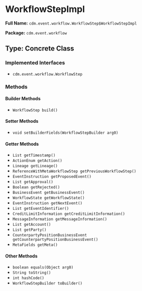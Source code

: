 # WorkflowStepImpl

**Full Name:** `cdm.event.workflow.WorkflowStep$WorkflowStepImpl`

**Package:** `cdm.event.workflow`

## Type: Concrete Class

### Implemented Interfaces

- `cdm.event.workflow.WorkflowStep`

### Methods

#### Builder Methods

- `WorkflowStep build()`

#### Setter Methods

- `void setBuilderFields(WorkflowStepBuilder arg0)`

#### Getter Methods

- `List getTimestamp()`
- `ActionEnum getAction()`
- `Lineage getLineage()`
- `ReferenceWithMetaWorkflowStep getPreviousWorkflowStep()`
- `EventInstruction getProposedEvent()`
- `List getApproval()`
- `Boolean getRejected()`
- `BusinessEvent getBusinessEvent()`
- `WorkflowState getWorkflowState()`
- `EventInstruction getNextEvent()`
- `List getEventIdentifier()`
- `CreditLimitInformation getCreditLimitInformation()`
- `MessageInformation getMessageInformation()`
- `List getAccount()`
- `List getParty()`
- `CounterpartyPositionBusinessEvent getCounterpartyPositionBusinessEvent()`
- `MetaFields getMeta()`

#### Other Methods

- `boolean equals(Object arg0)`
- `String toString()`
- `int hashCode()`
- `WorkflowStepBuilder toBuilder()`

